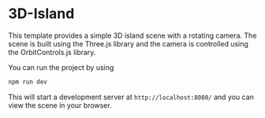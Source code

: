 # 3D-Island

This template provides a simple 3D island scene with a rotating camera. The scene is built using the Three.js library and the camera is controlled using the OrbitControls.js library.

You can run the project by using

```bash
npm run dev
```

This will start a development server at `http://localhost:8080/` and you can view the scene in your browser.